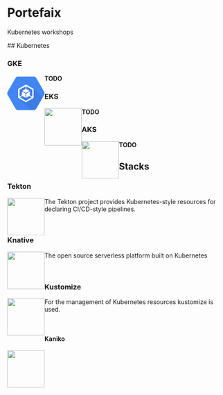 # Portefaix

Kubernetes workshops

## Kubernetes

### GKE

<img width=86 height=86 align="left" src="docs/assets/gke.png">

**TODO**

### EKS

<img width=86 height=86 align="left" src="docs/assets/eck.png">

**TODO**

### AKS

<img width=86 height=86 align="left" src="docs/assets/aks.png">

**TODO**


## Stacks

### Tekton

<img width=86 height=86 align="left" src="docs/assets/tekton.png">

The Tekton project provides Kubernetes-style resources for declaring CI/CD-style pipelines.

&nbsp;

### Knative

<img width=86 height=86 align="left" src="docs/assets/knative.png">

The open source serverless platform built on Kubernetes

&nbsp;

### Kustomize

<img width=86 height=86 align="left" src="docs/assets/kustomize.png">

For the management of Kubernetes resources kustomize is used.

&nbsp;

#### Kaniko

<img width=86 height=86 align="left" src="docs/assets/kaniko.png">
